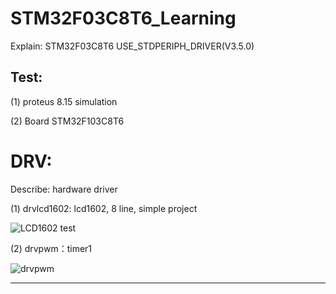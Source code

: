 # STM32F03C8T6_Learning

Explain: STM32F03C8T6 USE_STDPERIPH_DRIVER(V3.5.0)


## Test:

(1) proteus 8.15 simulation

(2) Board STM32F103C8T6



# DRV:

Describe: hardware driver 

(1) drvlcd1602: lcd1602, 8 line, simple project

![LCD1602 test](https://img-blog.csdnimg.cn/4957b2795b324d7a8bc739c1db76d69f.png#pic_center)

(2) drvpwm：timer1

![drvpwm](https://img-blog.csdnimg.cn/67b3a408c6ff4928898e58f10f1f5d41.png#pic_center)


_____

